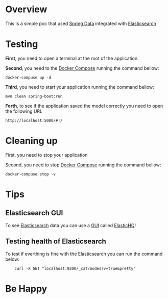 # Overview

This is a simple poc that
used [Spring Data](https://docs.spring.io/spring-data/elasticsearch/docs/4.2.4/reference/html/#new-features) integrated
with [Elasticsearch](https://www.elastic.co/)

# Testing

**First**, you need to open a terminal at the root of the application.

**Second**, you need to the [Docker Compose](https://docs.docker.com/compose/) running the command bellow:

```shell
docker-compuse up -d
```

**Third**, you need to start your application running the command bellow:

```shell
mvn clean spring-boot:run
```

**Forth**, to see if the application saved the model correctly you need to open the following URL

```shell
http://localhost:5000/#!/
```

# Cleaning up

First, you need to stop your application

Second, you need to stop [Docker Compose](https://docs.docker.com/compose/) running the command bellow:

```shell
docker-compuse stop -v
```

# Tips

## Elasticsearch GUI

To see [Elasticsearch](https://www.elastic.co/) data you can use
a [GUI](https://en.wikipedia.org/wiki/Graphical_user_interface)
called [ElasticHQ](http://docs.elastichq.org/index.html)!

## Testing health of Elasticsearch

To test if everthing is fine with the Elasticsearch you can run the command below:

```shell
    curl -X GET "localhost:9200/_cat/nodes?v=true&pretty"
```

# Be Happy